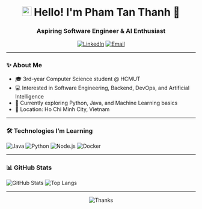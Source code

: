 <h1 align="center">
  <img width="25px" alt="Hello" src="https://camo.githubusercontent.com/2ec030bc751ce444be25f6ed5aa026d2a0950d5cc62603faa27f4ec72f1e7ac3/68747470733a2f2f782e747739332e66756e2f696d616765732f68692e676966">
  Hello! I'm Pham Tan Thanh 🙆
</h1>

<h3 align="center">
  Aspiring Software Engineer & AI Enthusiast
</h3>

<div align="center">

  [![LinkedIn](https://img.shields.io/badge/LinkedIn-white?style=for-the-badge&logo=linkedin&logoColor=0A66C2)](https://www.linkedin.com/in/your-link)
  [![Email](https://img.shields.io/badge/Email-white?style=for-the-badge&logo=gmail&logoColor=EA4335)](mailto:your.email@example.com)

</div>

---

### ✨ About Me

- 🎓 3rd-year Computer Science student @ HCMUT  
- 💻 Interested in Software Engineering, Backend, DevOps, and Artificial Intelligence  
- 🌱 Currently exploring Python, Java, and Machine Learning basics  
- 🏡 Location: Ho Chi Minh City, Vietnam  

---

### 🛠️ Technologies I’m Learning

![Java](https://img.shields.io/badge/Java-black?style=flat&logo=openjdk)
![Python](https://img.shields.io/badge/Python-black?style=flat&logo=python)
![Node.js](https://img.shields.io/badge/Node.js-black?style=flat&logo=node.js)
![Docker](https://img.shields.io/badge/Docker-black?style=flat&logo=docker)

---

### 📊 GitHub Stats

![GitHub Stats](https://github-readme-stats.vercel.app/api?username=YOUR_USERNAME&show_icons=true&theme=holi)
![Top Langs](https://github-readme-stats.vercel.app/api/top-langs/?username=YOUR_USERNAME&layout=compact&theme=holi)

---

<div align="center">
  
  ![Thanks](https://readme-typing-svg.demolab.com?font=Fira+Code&weight=500&duration=4000&pause=1000&color=45A1FF&center=true&width=550&lines=Thanks+for+visiting+my+profile!+%F0%9F%92%99)
  
</div>

